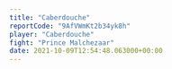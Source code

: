 ```yaml
---
title: "Caberdouche"
reportCode: "9AfVWmKt2b34yk8h"
player: "Caberdouche"
fight: "Prince Malchezaar"
date: 2021-10-09T12:54:48.063000+00:00
---
```

